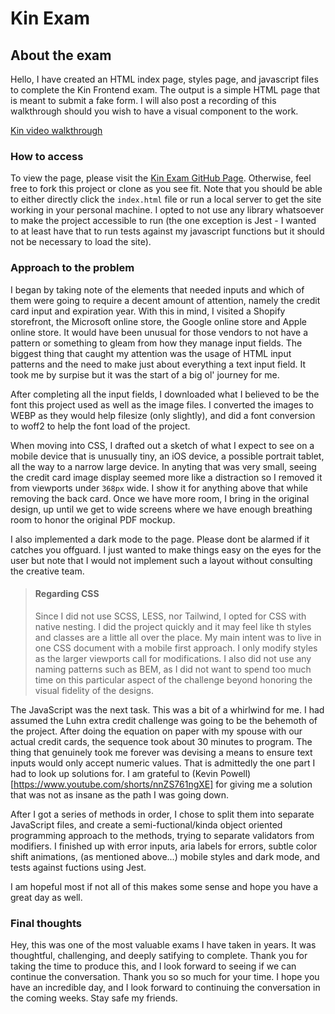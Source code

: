 # Kin Exam

## About the exam

Hello, I have created an HTML index page, styles page, and javascript files to complete the Kin Frontend exam. The output is a simple HTML page that is meant to submit a fake form. I will also post a recording of this walkthrough should you wish to have a visual component to the work.

[Kin video walkthrough](https://www.loom.com/share/684e7f59c75843c7abd1c9fe9a83f5ad?sid=26218f96-e9c0-4177-b1b4-f3afaa12731c)

### How to access

To view the page, please visit the [Kin Exam GitHub Page](https://mcespo.github.io/kin/). Otherwise, feel free to fork this project or clone as you see fit. Note that you should be able to either directly click the `index.html` file or run a local server to get the site working in your personal machine. I opted to not use any library whatsoever to make the project accessible to run (the one exception is Jest - I wanted to at least have that to run tests against my javascript functions but it should not be necessary to load the site).

### Approach to the problem

I began by taking note of the elements that needed inputs and which of them were going to require a decent amount of attention, namely the credit card input and expiration year. With this in mind, I visited a Shopify storefront, the Microsoft online store, the Google online store and Apple online store. It would have been unusual for those vendors to not have a pattern or something to gleam from how they manage input fields. The biggest thing that caught my attention was the usage of HTML input patterns and the need to make just about everything a text input field. It took me by surpise but it was the start of a big ol' journey for me.

After completing all the input fields, I downloaded what I believed to be the font this project used as well as the image files. I converted the images to WEBP as they would help filesize (only slightly), and did a font conversion to woff2 to help the font load of the project.

When moving into CSS, I drafted out a sketch of what I expect to see on a mobile device that is unusually tiny, an iOS device, a possible portrait tablet, all the way to a narrow large device. In anyting that was very small, seeing the credit card image display seemed more like a distraction so I removed it from viewports under `368px` wide. I show it for anything above that while removing the back card. Once we have more room, I bring in the original design, up until we get to wide screens where we have enough breathing room to honor the original PDF mockup.

I also implemented a dark mode to the page. Please dont be alarmed if it catches you offguard. I just wanted to make things easy on the eyes for the user but note that I would not implement such a layout without consulting the creative team.

> #### Regarding CSS
> Since I did not use SCSS, LESS, nor Tailwind, I opted for CSS with native nesting. I did the project quickly and it may feel like th styles and classes are a little all over the place. My main intent was to live in one CSS document with a mobile first approach. I only modify styles as the larger viewports call for modifications. I also did not use any naming patterns such as BEM, as I did not want to spend too much time on this particular aspect of the challenge beyond honoring the visual fidelity of the designs.

The JavaScript was the next task. This was a bit of a whirlwind for me. I had assumed the Luhn extra credit challenge was going to be the behemoth of the project. After doing the equation on paper with my spouse with our actual credit cards, the sequence took about 30 minutes to program. The thing that genuinely took me forever was devising a means to ensure text inputs would only accept numeric values. That is admittedly the one part I had to look up solutions for. I am grateful to (Kevin Powell)[https://www.youtube.com/shorts/nnZS761ngXE] for giving me a solution that was not as insane as the path I was going down.

After I got a series of methods in order, I chose to split them into separate JavaScript files, and create a semi-fuctional/kinda object oriented programming approach to the methods, trying to separate validators from modifiers. I finished up with error inputs, aria labels for errors, subtle color shift animations, (as mentioned above...) mobile styles and dark mode, and tests against fuctions using Jest.

I am hopeful most if not all of this makes some sense and hope you have a great day as well.


### Final thoughts

Hey, this was one of the most valuable exams I have taken in years. It was thoughtful, challenging, and deeply satifying to complete. Thank you for taking the time to produce this, and I look forward to seeing if we can continue the conversation. Thank you so so much for your time. I hope you have an incredible day, and I look forward to continuing the conversation in the coming weeks. Stay safe my friends.

